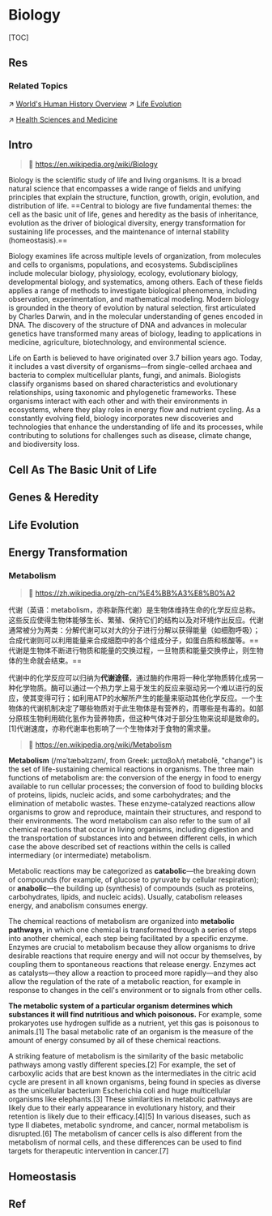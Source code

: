 # Biology

[TOC]



## Res
### Related Topics
↗ [World's Human History Overview](../../../../📜%20World's%20Human%20History%20Overview/World's%20Human%20History%20Overview.md)
↗ [Life Evolution](../../../../📜%20World's%20Human%20History%20Overview/Life%20Evolution.md)

↗ [Health Sciences and Medicine](../../../Applied%20Science/☯️%20Health%20Sciences%20and%20Medicine/Health%20Sciences%20and%20Medicine.md)



## Intro
> 🔗 https://en.wikipedia.org/wiki/Biology

Biology is the scientific study of life and living organisms. It is a broad natural science that encompasses a wide range of fields and unifying principles that explain the structure, function, growth, origin, evolution, and distribution of life. ==Central to biology are five fundamental themes: the cell as the basic unit of life, genes and heredity as the basis of inheritance, evolution as the driver of biological diversity, energy transformation for sustaining life processes, and the maintenance of internal stability (homeostasis).==

Biology examines life across multiple levels of organization, from molecules and cells to organisms, populations, and ecosystems. Subdisciplines include molecular biology, physiology, ecology, evolutionary biology, developmental biology, and systematics, among others. Each of these fields applies a range of methods to investigate biological phenomena, including observation, experimentation, and mathematical modeling. Modern biology is grounded in the theory of evolution by natural selection, first articulated by Charles Darwin, and in the molecular understanding of genes encoded in DNA. The discovery of the structure of DNA and advances in molecular genetics have transformed many areas of biology, leading to applications in medicine, agriculture, biotechnology, and environmental science.

Life on Earth is believed to have originated over 3.7 billion years ago. Today, it includes a vast diversity of organisms—from single-celled archaea and bacteria to complex multicellular plants, fungi, and animals. Biologists classify organisms based on shared characteristics and evolutionary relationships, using taxonomic and phylogenetic frameworks. These organisms interact with each other and with their environments in ecosystems, where they play roles in energy flow and nutrient cycling. As a constantly evolving field, biology incorporates new discoveries and technologies that enhance the understanding of life and its processes, while contributing to solutions for challenges such as disease, climate change, and biodiversity loss.



## Cell As The Basic Unit of Life



## Genes & Heredity



## Life Evolution



## Energy Transformation
### Metabolism
> 🔗 https://zh.wikipedia.org/zh-cn/%E4%BB%A3%E8%B0%A2

代谢（英语：metabolism，亦称新陈代谢）是生物体维持生命的化学反应总称。这些反应使得生物体能够生长、繁殖、保持它们的结构以及对环境作出反应。代谢通常被分为两类：分解代谢可以对大的分子进行分解以获得能量（如细胞呼吸）；合成代谢则可以利用能量来合成细胞中的各个组成分子，如蛋白质和核酸等。==代谢是生物体不断进行物质和能量的交换过程，一旦物质和能量交换停止，则生物体的生命就会结束。==

代谢中的化学反应可以归纳为**代谢途径**，通过酶的作用将一种化学物质转化成另一种化学物质。酶可以通过一个热力学上易于发生的反应来驱动另一个难以进行的反应，使其变得可行；如利用ATP的水解所产生的能量来驱动其他化学反应。一个生物体的代谢机制决定了哪些物质对于此生物体是有营养的，而哪些是有毒的。如部分原核生物利用硫化氢作为营养物质，但这种气体对于部分生物来说却是致命的。[1]代谢速度，亦称代谢率也影响了一个生物体对于食物的需求量。

> 🔗 https://en.wikipedia.org/wiki/Metabolism

**Metabolism** (/məˈtæbəlɪzəm/, from Greek: μεταβολή metabolē, "change") is the set of life-sustaining chemical reactions in organisms. The three main functions of metabolism are: the conversion of the energy in food to energy available to run cellular processes; the conversion of food to building blocks of proteins, lipids, nucleic acids, and some carbohydrates; and the elimination of metabolic wastes. These enzyme-catalyzed reactions allow organisms to grow and reproduce, maintain their structures, and respond to their environments. The word metabolism can also refer to the sum of all chemical reactions that occur in living organisms, including digestion and the transportation of substances into and between different cells, in which case the above described set of reactions within the cells is called intermediary (or intermediate) metabolism.

Metabolic reactions may be categorized as **catabolic**—the breaking down of compounds (for example, of glucose to pyruvate by cellular respiration); or **anabolic**—the building up (synthesis) of compounds (such as proteins, carbohydrates, lipids, and nucleic acids). Usually, catabolism releases energy, and anabolism consumes energy.

The chemical reactions of metabolism are organized into **metabolic pathways**, in which one chemical is transformed through a series of steps into another chemical, each step being facilitated by a specific enzyme. Enzymes are crucial to metabolism because they allow organisms to drive desirable reactions that require energy and will not occur by themselves, by coupling them to spontaneous reactions that release energy. Enzymes act as catalysts—they allow a reaction to proceed more rapidly—and they also allow the regulation of the rate of a metabolic reaction, for example in response to changes in the cell's environment or to signals from other cells.

**The metabolic system of a particular organism determines which substances it will find nutritious and which poisonous.** For example, some prokaryotes use hydrogen sulfide as a nutrient, yet this gas is poisonous to animals.[1] The basal metabolic rate of an organism is the measure of the amount of energy consumed by all of these chemical reactions.

A striking feature of metabolism is the similarity of the basic metabolic pathways among vastly different species.[2] For example, the set of carboxylic acids that are best known as the intermediates in the citric acid cycle are present in all known organisms, being found in species as diverse as the unicellular bacterium Escherichia coli and huge multicellular organisms like elephants.[3] These similarities in metabolic pathways are likely due to their early appearance in evolutionary history, and their retention is likely due to their efficacy.[4][5] In various diseases, such as type II diabetes, metabolic syndrome, and cancer, normal metabolism is disrupted.[6] The metabolism of cancer cells is also different from the metabolism of normal cells, and these differences can be used to find targets for therapeutic intervention in cancer.[7]



## Homeostasis



## Ref
